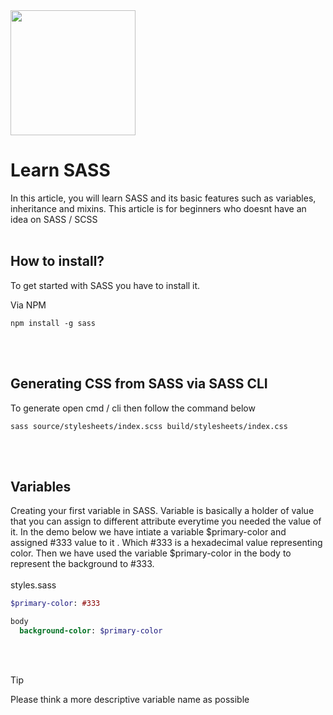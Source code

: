 
<img src="https://sass-lang.com/assets/img/logos/logo.svg" width="200" height="200">

# Learn SASS
In this article, you will learn SASS and its basic features such as variables, inheritance and mixins.
This article is for beginners who doesnt have an idea on SASS / SCSS
<br><br>



## How to install?
To get started with SASS you have to install it.

Via NPM

```
npm install -g sass
```
<br><br>


## Generating CSS from SASS via SASS CLI
To generate open cmd / cli then follow the command below
```
sass source/stylesheets/index.scss build/stylesheets/index.css
```
<br><br>

## Variables
Creating your first variable in SASS. 
Variable is basically a holder of value that you can assign to different attribute everytime you needed the value of it.
In the demo below we have intiate a variable $primary-color and assigned #333 value to it . Which #333 is a hexadecimal value representing color.
Then we have used the variable $primary-color in the body to represent the background to #333.
<br><br>
styles.sass
```sass
$primary-color: #333

body 
  background-color: $primary-color
```
<br><br>



 
> [!TIP]
> Please think a more descriptive variable name as possible









